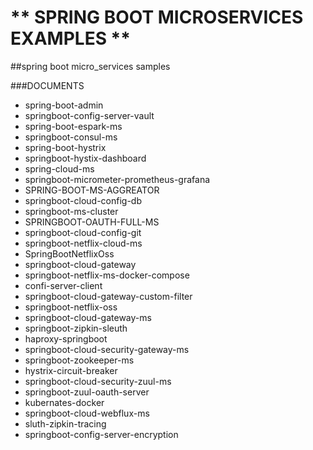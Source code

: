 # ** SPRING BOOT MICROSERVICES EXAMPLES ** 
##spring boot micro_services samples 

###DOCUMENTS					

* spring-boot-admin				
* springboot-config-server-vault
* spring-boot-espark-ms				
* springboot-consul-ms
* spring-boot-hystrix				
* springboot-hystix-dashboard		
* spring-cloud-ms					
* springboot-micrometer-prometheus-grafana
* SPRING-BOOT-MS-AGGREATOR			
* springboot-cloud-config-db			
* springboot-ms-cluster
* SPRINGBOOT-OAUTH-FULL-MS			
* springboot-cloud-config-git			
* springboot-netflix-cloud-ms
* SpringBootNetflixOss				
* springboot-cloud-gateway			
* springboot-netflix-ms-docker-compose
* confi-server-client				
* springboot-cloud-gateway-custom-filter		
* springboot-netflix-oss
* springboot-cloud-gateway-ms			
* springboot-zipkin-sleuth
* haproxy-springboot				
* springboot-cloud-security-gateway-ms		
* springboot-zookeeper-ms
* hystrix-circuit-breaker				
* springboot-cloud-security-zuul-ms		
* springboot-zuul-oauth-server
* kubernates-docker				
* springboot-cloud-webflux-ms
* sluth-zipkin-tracing				
* springboot-config-server-encryption
